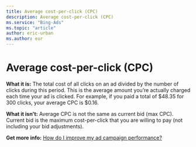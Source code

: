 ```yaml
---
title: Average cost-per-click (CPC)
description: Average cost-per-click (CPC)
ms.service: "Bing-Ads"
ms.topic: "article"
author: eric-urban
ms.author: eur
---
```


# Average cost-per-click (CPC)

**What it is:**     The total cost of all clicks on an ad divided by the number of clicks during this period. This is the average amount you’re actually charged each time your ad is clicked. For example, if you paid a total of $48.35 for 300 clicks, your average CPC is $0.16.

**What it isn't:** Average CPC is not the same as current bid (max CPC). Current bid is the maximum cost-per-click that you are willing to pay (not including your bid adjustments).

**Get more info:**     [How do I improve my ad campaign performance?](../hlp_BA_CONC_AboutImprovingCampaignPerformance.md)



